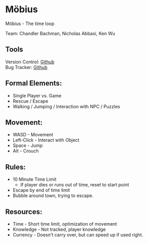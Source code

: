 # Möbius
Möbius - The time loop

Team: Chandler Bachman, Nicholas Abbasi, Ken Wu

## Tools
Version Control: [Github](https://github.com/chbachman/Mobius)  
Bug Tracker: [Github](https://github.com/chbachman/Mobius/issues)  

## Formal Elements:
* Single Player vs. Game
* Rescue / Escape
* Walking / Jumping / Interaction with NPC / Puzzles

## Movement:
* WASD - Movement
* Left-Click - Interact with Object
* Space - Jump
* Alt - Crouch

## Rules:
* 10 Minute Time Limit
	* If player dies or runs out of time, reset to start point
* Escape by end of time limit
* Bubble around town, trying to escape.

## Resources:
* Time - Short time limit, optimization of movement
* Knowledge - Not tracked, player knowledge
* Currency - Doesn't carry over, but can speed up if used right.

